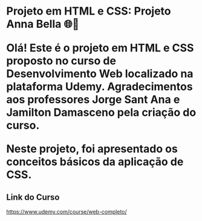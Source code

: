 <h1>Projeto em HTML e CSS: Projeto Anna Bella &#127760;&#128029;

Olá! Este é o projeto em HTML e CSS proposto no curso de Desenvolvimento Web localizado na plataforma Udemy. Agradecimentos aos professores Jorge Sant Ana e Jamilton Damasceno pela criação do curso.

Neste projeto, foi apresentado os conceitos básicos da aplicação de CSS.

<h2>Link do Curso</h2>

https://www.udemy.com/course/web-completo/
